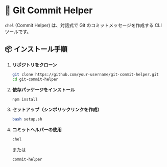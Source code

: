 # 🚀 Git Commit Helper

`chel` (Commit Helper) は、対話式で Git のコミットメッセージを作成する CLI ツールです。

## 📦 インストール手順

1. **リポジトリをクローン**

   ```sh
   git clone https://github.com/your-username/git-commit-helper.git
   cd git-commit-helper
   ```

2. **依存パッケージをインストール**

   ```sh
   npm install
   ```

3. **セットアップ（シンボリックリンクを作成）**

   ```sh
   bash setup.sh
   ```

4. **コミットヘルパーの使用**
   ```sh
   chel
   ```
   または
   ```sh
   commit-helper
   ```
